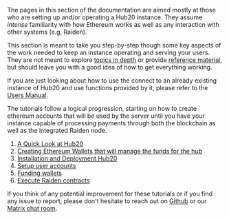 The pages in this section of the documentation are aimed mostly at
those who are setting up and/or operating a Hub20 instance. They
assume *intense* familiarity with how Ethereum works as well as any
interaction with other systems (e.g, Raiden).

This section is meant to take you step-by-step though some key aspects
of the work needed to keep an instance operating and serving your
users. They are not meant to explore [topics in
depth](../topics/index.md) or provide [reference
material](../reference/index.md), but should leave you with a good
idea of how to get everything working.

If you are just looking about how to use the connect to an
already existing instance of Hub20 and use functions provided by it,
please refer to the [Users Manual](../manual/index.md).

The tutorials follow a logical progression, starting on how to create
ethereum accounts that will be used by the server until you have
your instance capable of processing payments through both the
blockchain as well as the integrated Raiden node.

1. [A Quick Look at Hub20](overview.md)
1. [Creating Ethereum Wallets that will manage the funds for the hub](wallet.md)
1. [Installation and Deployment Hub20](deployment.md)
1. [Setup user accounts](user_accounts.md)
1. [Funding wallets](funding.md)
1. [Execute Raiden contracts](raiden.md)

If you think of any potential improvement for these tutorials or if
you find any issue to report, please don't hesitate to reach out on
[Github](https://github.com/mushroomlabs/hub20/discussions) or our
[Matrix chat room](https://matrix.to/#/#hub20:communick.com).
